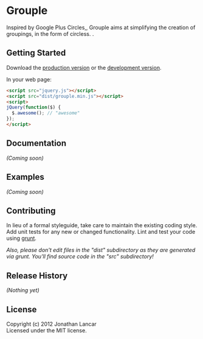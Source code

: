 # Grouple

Inspired by Google Plus Circles,, Grouple aims at simplifying the creation of groupings, in the form of circless. .

## Getting Started
Download the [production version][min] or the [development version][max].

[min]: https://raw.github.com/jonaphin/grouple/master/dist/grouple.min.js
[max]: https://raw.github.com/jonaphin/grouple/master/dist/grouple.js

In your web page:

```html
<script src="jquery.js"></script>
<script src="dist/grouple.min.js"></script>
<script>
jQuery(function($) {
  $.awesome(); // "awesome"
});
</script>
```

## Documentation
_(Coming soon)_

## Examples
_(Coming soon)_

## Contributing
In lieu of a formal styleguide, take care to maintain the existing coding style. Add unit tests for any new or changed functionality. Lint and test your code using [grunt](https://github.com/cowboy/grunt).

_Also, please don't edit files in the "dist" subdirectory as they are generated via grunt. You'll find source code in the "src" subdirectory!_

## Release History
_(Nothing yet)_

## License
Copyright (c) 2012 Jonathan Lancar  
Licensed under the MIT license.
